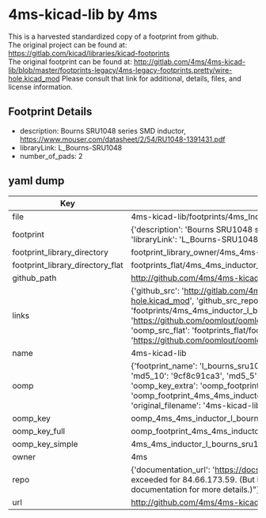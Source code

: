 # 4ms-kicad-lib by 4ms  
This is a harvested standardized copy of a footprint from github.  
The original project can be found at:  
https://gitlab.com/kicad/libraries/kicad-footprints  
The original footprint can be found at:
http://gitlab.com/4ms/4ms-kicad-lib/blob/master/footprints-legacy/4ms-legacy-footprints.pretty/wire-hole.kicad_mod
Please consult that link for additional, details, files, and license information.  
## Footprint Details
* description: Bourns SRU1048 series SMD inductor, https://www.mouser.com/datasheet/2/54/RU1048-1391431.pdf  
* libraryLink: L_Bourns-SRU1048  
* number_of_pads: 2  
## yaml dump  
| Key | Value |  
| --- | --- |  
| file | 4ms-kicad-lib/footprints/4ms_Inductor.pretty/L_Bourns-SRU1048.kicad_mod |  
| footprint | {'description': 'Bourns SRU1048 series SMD inductor, https://www.mouser.com/datasheet/2/54/RU1048-1391431.pdf', 'libraryLink': 'L_Bourns-SRU1048', 'number_of_pads': 2} |  
| footprint_library_directory | footprint_library_owner/4ms_4ms-kicad-lib |  
| footprint_library_directory_flat | footprints_flat/4ms_4ms_inductor_l_bourns_sru1048/working |  
| github_path | http://github.com/4ms/4ms-kicad-lib/blob/master/footprints/4ms_Inductor.pretty/L_Bourns-SRU1048.kicad_mod |  
| links | {'github_src': 'http://gitlab.com/4ms/4ms-kicad-lib/blob/master/footprints-legacy/4ms-legacy-footprints.pretty/wire-hole.kicad_mod', 'github_src_repo': 'https://gitlab.com/kicad/libraries/kicad-footprints', 'oomp_bot': 'footprints/4ms_4ms_inductor_l_bourns_sru1048/working', 'oomp_bot_github': 'https://github.com/oomlout/oomlout_oomp_footprint_bot/tree/main/footprints/4ms_4ms_inductor_l_bourns_sru1048/working', 'oomp_src_flat': 'footprints_flat/footprints_flat/4ms_4ms_inductor_l_bourns_sru1048/working', 'oomp_src_flat_github': 'https://github.com/oomlout/oomlout_oomp_footprint_src/tree/main/footprints_flat/4ms_4ms_inductor_l_bourns_sru1048/working'} |  
| name | 4ms-kicad-lib |  
| oomp | {'footprint_name': 'l_bourns_sru1048', 'library_name': '4ms_inductor', 'md5': '9cf8c91ca353d7516a838aebc5d569ea', 'md5_10': '9cf8c91ca3', 'md5_5': '9cf8c', 'md5_6': '9cf8c9', 'oomp_key': 'oomp_4ms_4ms_inductor_l_bourns_sru1048', 'oomp_key_extra': 'oomp_footprint_4ms_4ms_inductor_l_bourns_sru1048', 'oomp_key_full': 'oomp_footprint_4ms_4ms_inductor_l_bourns_sru1048_9cf8c9', 'oomp_key_simple': '4ms_4ms_inductor_l_bourns_sru1048', 'original_filename': '4ms-kicad-lib/footprints/4ms_Inductor.pretty/L_Bourns-SRU1048.kicad_mod', 'owner_name': '4ms'} |  
| oomp_key | oomp_4ms_4ms_inductor_l_bourns_sru1048 |  
| oomp_key_full | oomp_footprint_4ms_4ms_inductor_l_bourns_sru1048 |  
| oomp_key_simple | 4ms_4ms_inductor_l_bourns_sru1048 |  
| owner | 4ms |  
| repo | {'documentation_url': 'https://docs.github.com/rest/overview/resources-in-the-rest-api#rate-limiting', 'message': "API rate limit exceeded for 84.66.173.59. (But here's the good news: Authenticated requests get a higher rate limit. Check out the documentation for more details.)"} |  
| url | http://github.com/4ms/4ms-kicad-lib |  

